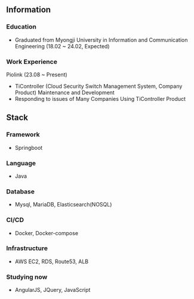 ## Information

### Education
- Graduated from Myongji University in Information and Communication Engineering (18.02 ~ 24.02, Expected)

### Work Experience

Piolink (23.08 ~ Present)
- TiController (Cloud Security Switch Management System, Company Product) Maintenance and Development
- Responding to issues of Many Companies Using TiController Product  

## Stack

### Framework 
- Springboot

### Language 
- Java

### Database
- Mysql, MariaDB, Elasticsearch(NOSQL)

### CI/CD
- Docker, Docker-compose

### Infrastructure
- AWS EC2, RDS, Route53, ALB

### Studying now 
- AngularJS, JQuery, JavaScript
 

<!--
**daily1313/daily1313** is a ✨ _special_ ✨ repository because its `README.md` (this file) appears on your GitHub profile.

Here are some ideas to get you started:

- 🔭 I’m currently working on ...
- 🌱 I’m currently learning ...
- 👯 I’m looking to collaborate on ...
- 🤔 I’m looking for help with ...
- 💬 Ask me about ...
- 📫 How to reach me: ...
- 😄 Pronouns: ...
- ⚡ Fun fact: ...
-->
